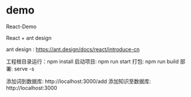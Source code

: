 # demo
React-Demo

React + ant design

ant design : https://ant.design/docs/react/introduce-cn

工程根目录运行：npm install
启动项目: npm run start
打包: npm run build
部署: serve -s


添加词到数据库: http://localhost:3000/add
添加知识至数据库: http://localhost:3000